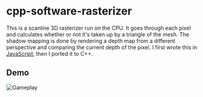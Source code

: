 # cpp-software-rasterizer
This is a scanline 3D rasterizer run on the CPU. It goes through each pixel and calculates whether or not it's taken up by a triangle of the mesh. The shadow mapping is done by rendering a depth map from a different perspective and comparing the current depth of the pixel. I first wrote this in [JavaScript](https://github.com/JentGent/software-rasterizer), then I ported it to C++.
## Demo
![Gameplay](https://i.imgur.com/6WJvcE3.gif)
